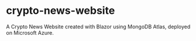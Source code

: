 # crypto-news-website
A Crypto News Website created with Blazor using MongoDB Atlas, deployed on Microsoft Azure.
